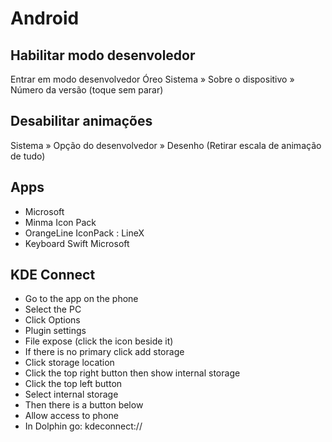 # Android

## Habilitar modo desenvoledor
Entrar em modo desenvolvedor Óreo
Sistema » Sobre o dispositivo » Número da versão (toque sem parar)

## Desabilitar animações
Sistema » Opção do desenvolvedor » Desenho (Retirar escala de animação de tudo)

## Apps
- Microsoft
- Minma Icon Pack
- OrangeLine IconPack : LineX
- Keyboard Swift Microsoft

## KDE Connect
- Go to the app on the phone
- Select the PC
- Click Options
- Plugin settings
- File expose (click the icon beside it)
- If there is no primary click add storage
- Click storage location
- Click the top right button then show internal storage
- Click the top left button
- Select internal storage
- Then there is a button below
- Allow access to phone
- In Dolphin go: kdeconnect://